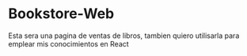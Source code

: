 # Bookstore-Web
Esta sera una pagina de ventas de libros, tambien quiero utilisarla para emplear mis conocimientos en React
